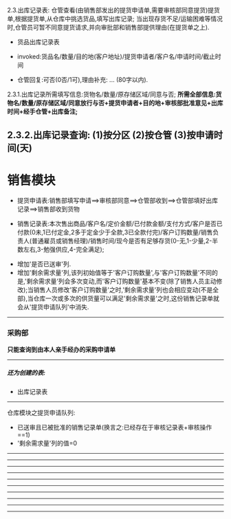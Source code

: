 2.3.出库记录表:
仓管查看(由销售部发出的提货申请单,需要审核部同意提货)提货单,根据提货单,从仓库中挑选货品,填写出库记录;
    当出现存货不足/运输困难等情况时,仓管员可暂不同意提货请求,并向审批部和销售部提供理由(在提货单之上).


- 货品出库记录表

- invoked:货品名/数量/目的地(客户地址)/提货申请者/客户名/申请时间/截止时间

- 仓管回复:可否(0否/1可),理由补充: ...  (80字以内).


                         
2.3.1.出库记录所需填写信息:货物名/数量/原存储区域/同意与否;
**所需全部信息:货物名/数量/原存储区域/同意放行与否+提货申请者+目的地+审核部批准意见+出库时间+经手仓管+出库备注;**

2.3.2.出库记录查询:
(1)按分区
(2)按仓管
(3)按申请时间(天)
-------------------------------------------------------------------

销售模块
=======

- 提货申请表:销售部填写申请==>审核部同意==>仓管部收到==>仓管部填好出库记录==>销售部收到货物

- 销售记录表:本次售出商品/客户名/定价金额/已付款金额/支付方式/客户是否已付款(0未,1已付定金,2多于定金少于全款,3已全款付完)/客户订购数量/销售负责人(普通雇员或销售经理)/销售时间/现今是否有足够存货(0-无,1-少量,2-半数左右,3-勉强供应,4-完全满足);

* 增加'是否已送审'列.
* 增加'剩余需求量'列,该列初始值等于'客户订购数量',与'客户订购数量'不同的是,'剩余需求量'列会多次变动,而'客户订购数量'基本不变(除了销售人员主动修改);当销售人员修改'客户订购数量'之时,'剩余需求量'列也会相应变动(不是全部),当仓库一次或多次的供货量可以满足'剩余需求量'之时,这份销售记录单就会从'提货申请队列'中消失.

-------------------------------------------------------------------

### 采购部

**只能查询到由本人亲手经办的采购申请单**

-------------------------------------------------------------------

##### 还为创建的表:
* 出库记录表

-------------------------------------------------------------------

仓库模块之提货申请队列:
* 已送审且已被批准的销售记录单(换言之:已经存在于审核记录表+审核操作==1)
* '剩余需求量'列的值=0

-------------------------------------------------------------------


-------------------------------------------------------------------


-------------------------------------------------------------------


-------------------------------------------------------------------

-------------------------------------------------------------------


-------------------------------------------------------------------


-------------------------------------------------------------------


-------------------------------------------------------------------


-------------------------------------------------------------------


-------------------------------------------------------------------